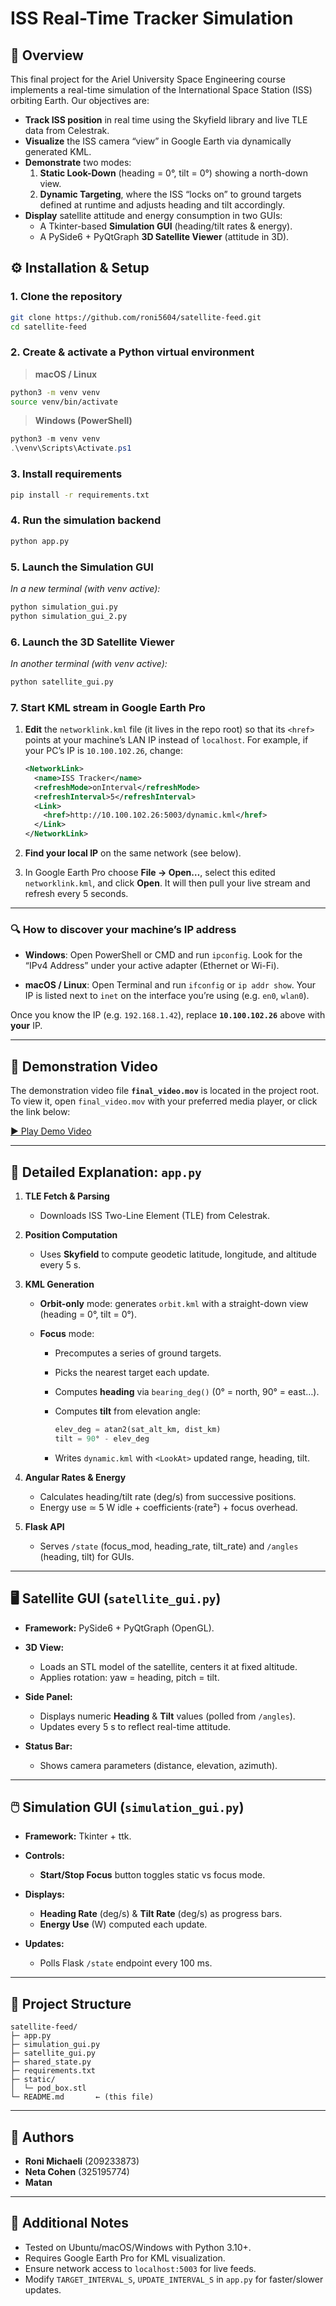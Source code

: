 # ISS Real-Time Tracker Simulation

## 📜 Overview
This final project for the Ariel University Space Engineering course implements a real-time simulation of the International Space Station (ISS) orbiting Earth. Our objectives are:
- **Track ISS position** in real time using the Skyfield library and live TLE data from Celestrak.
- **Visualize** the ISS camera “view” in Google Earth via dynamically generated KML.
- **Demonstrate** two modes:
  1. **Static Look-Down** (heading = 0°, tilt = 0°) showing a north-down view.
  2. **Dynamic Targeting**, where the ISS “locks on” to ground targets defined at runtime and adjusts heading and tilt accordingly.
- **Display** satellite attitude and energy consumption in two GUIs:
  - A Tkinter-based **Simulation GUI** (heading/tilt rates & energy).
  - A PySide6 + PyQtGraph **3D Satellite Viewer** (attitude in 3D).

## ⚙️ Installation & Setup

### 1. Clone the repository
```bash
git clone https://github.com/roni5604/satellite-feed.git
cd satellite-feed
````

### 2. Create & activate a Python virtual environment

> **macOS / Linux**

```bash
python3 -m venv venv
source venv/bin/activate
```

> **Windows (PowerShell)**

```powershell
python3 -m venv venv
.\venv\Scripts\Activate.ps1
```

### 3. Install requirements

```bash
pip install -r requirements.txt
```

### 4. Run the simulation backend

```bash
python app.py
```

### 5. Launch the Simulation GUI

*In a new terminal (with venv active):*

```bash
python simulation_gui.py
python simulation_gui_2.py
```

### 6. Launch the 3D Satellite Viewer

*In another terminal (with venv active):*

```bash
python satellite_gui.py
```

### 7. Start KML stream in Google Earth Pro

1. **Edit** the `networklink.kml` file (it lives in the repo root) so that its `<href>` points at your machine’s LAN IP instead of `localhost`. For example, if your PC’s IP is `10.100.102.26`, change:

   ```xml
   <NetworkLink>
     <name>ISS Tracker</name>
     <refreshMode>onInterval</refreshMode>
     <refreshInterval>5</refreshInterval>
     <Link>
       <href>http://10.100.102.26:5003/dynamic.kml</href>
     </Link>
   </NetworkLink>
   ```

2. **Find your local IP** on the same network (see below).

3. In Google Earth Pro choose **File → Open…**, select this edited `networklink.kml`, and click **Open**. It will then pull your live stream and refresh every 5 seconds.

---

### 🔍 How to discover your machine’s IP address

* **Windows**:
  Open PowerShell or CMD and run `ipconfig`. Look for the “IPv4 Address” under your active adapter (Ethernet or Wi-Fi).

* **macOS / Linux**:
  Open Terminal and run `ifconfig` or `ip addr show`. Your IP is listed next to `inet` on the interface you’re using (e.g. `en0`, `wlan0`).

Once you know the IP (e.g. `192.168.1.42`), replace **`10.100.102.26`** above with **your** IP.


---


## 🎥 Demonstration Video
The demonstration video file **`final_video.mov`** is located in the project root.  
To view it, open `final_video.mov` with your preferred media player, or click the link below:

[▶️ Play Demo Video](https://drive.google.com/file/d/1JhUz0Zecrq9HHuNc67pvaG3HO3MYRr7L/view)


---

## 🔧 Detailed Explanation: `app.py`

1. **TLE Fetch & Parsing**

   * Downloads ISS Two-Line Element (TLE) from Celestrak.
2. **Position Computation**

   * Uses **Skyfield** to compute geodetic latitude, longitude, and altitude every 5 s.
3. **KML Generation**

   * **Orbit-only** mode: generates `orbit.kml` with a straight-down view (heading = 0°, tilt = 0°).
   * **Focus** mode:

     * Precomputes a series of ground targets.
     * Picks the nearest target each update.
     * Computes **heading** via `bearing_deg()` (0° = north, 90° = east…).
     * Computes **tilt** from elevation angle:

       ```python
       elev_deg = atan2(sat_alt_km, dist_km)
       tilt = 90° - elev_deg
       ```
     * Writes `dynamic.kml` with `<LookAt>` updated range, heading, tilt.
4. **Angular Rates & Energy**

   * Calculates heading/tilt rate (deg/s) from successive positions.
   * Energy use ≃ 5 W idle + coefficients·(rate²) + focus overhead.
5. **Flask API**

   * Serves `/state` (focus\_mod, heading\_rate, tilt\_rate) and `/angles` (heading, tilt) for GUIs.

---

## 🖥️ Satellite GUI (`satellite_gui.py`)

* **Framework:** PySide6 + PyQtGraph (OpenGL).
* **3D View:**

  * Loads an STL model of the satellite, centers it at fixed altitude.
  * Applies rotation: yaw = heading, pitch = tilt.
* **Side Panel:**

  * Displays numeric **Heading** & **Tilt** values (polled from `/angles`).
  * Updates every 5 s to reflect real-time attitude.
* **Status Bar:**

  * Shows camera parameters (distance, elevation, azimuth).

---

## 🖱️ Simulation GUI (`simulation_gui.py`)

* **Framework:** Tkinter + ttk.
* **Controls:**

  * **Start/Stop Focus** button toggles static vs focus mode.
* **Displays:**

  * **Heading Rate** (deg/s) & **Tilt Rate** (deg/s) as progress bars.
  * **Energy Use** (W) computed each update.
* **Updates:**

  * Polls Flask `/state` endpoint every 100 ms.

---

## 📂 Project Structure

```
satellite-feed/
├─ app.py
├─ simulation_gui.py
├─ satellite_gui.py
├─ shared_state.py
├─ requirements.txt
├─ static/
│  └─ pod_box.stl
└─ README.md       ← (this file)
```

---

## 👥 Authors

* **Roni Michaeli** (209233873)
* **Neta Cohen** (325195774)
* **Matan <ID pending>**

---

## 📖 Additional Notes

* Tested on Ubuntu/macOS/Windows with Python 3.10+.
* Requires Google Earth Pro for KML visualization.
* Ensure network access to `localhost:5003` for live feeds.
* Modify `TARGET_INTERVAL_S`, `UPDATE_INTERVAL_S` in `app.py` for faster/slower updates.


